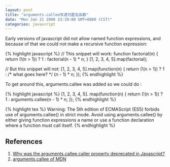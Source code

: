 ```yaml
---
layout: post
title: "arguments.callee写递归匿名函数"
date: "Mon Jan 21 2008 23:39:00 GMT+0800 (CST)"
categories: javascript
---
```



Early versions of javascript did not allow named function expressions, and because of that we could not make a recursive function expression:

{% highlight javascript %}
// This snippet will work:
function factorial(n) {
    return (!(n > 1)) ? 1 : factorial(n - 1) * n;
}
[1, 2, 3, 4, 5].map(factorial);

// But this snippet will not:
[1, 2, 3, 4, 5].map(function(n) {
    return (!(n > 1)) ? 1 : /* what goes here? */ (n - 1) * n;
});
{% endhighlight %}

To get around this, arguments.callee was added so we could do :

{% highlight javascript %}
[1, 2, 3, 4, 5].
map(function(n) {
    return (!(n > 1)) ? 1 : arguments.callee(n - 1) * n;
});
{% endhighlight %}

{% highlight tex %}
Warning: The 5th edition of ECMAScript (ES5) forbids use of arguments.callee() in strict mode. Avoid using arguments.callee() by either giving function expressions a name or use a function declaration where a function must call itself.
{% endhighlight %}

References
-----

1. [Why was the arguments.callee.caller property deprecated in Javascript?](http://stackoverflow.com/questions/103598/why-was-the-arguments-callee-caller-property-deprecated-in-javascript)
2. [arguments.callee of MDN](https://developer.mozilla.org/en-US/docs/Web/javascript/reference/functions/arguments/callee)
